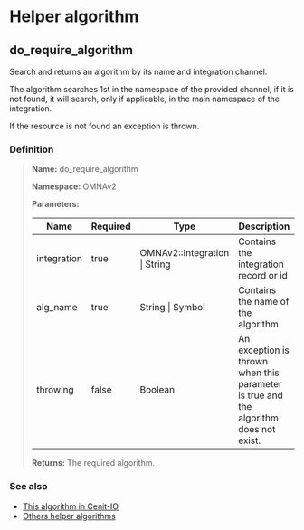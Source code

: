# Helper algorithm

## do_require_algorithm

Search and returns an algorithm by its name and integration channel.

The algorithm searches 1st in the namespace of the provided channel, if it is not found, it will search, 
only if applicable, in the main namespace of the integration.

If the resource is not found an exception is thrown.
    
### Definition

> **Name:** do_require_algorithm
> 
> **Namespace:** OMNAv2
>
> **Parameters:**
> 
> | Name | Required | Type | Description |
> | ---- | -------- | ---- | ----------- |
> | integration | true | OMNAv2::Integration \| String | Contains the integration record or id |
> | alg_name | true | String \| Symbol | Contains the name of the algorithm |
> | throwing | false | Boolean | An exception is thrown when this parameter is true and the algorithm does not exist. |
>
> **Returns:** The required algorithm.

### See also
* [This algorithm in Cenit-IO](https://cenit.io/algorithm?f[name][40703][o]=is&f[name][40703][v]=do_require_algorithm&f[namespace][40840][v]=OMNAv2)
* [Others helper algorithms](overview?id=do_require_algorithm)